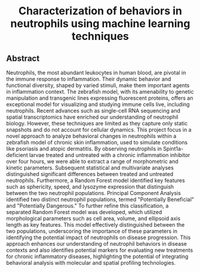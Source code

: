 <h1 align="center"> Characterization of behaviors in neutrophils using machine learning techniques </h1>

## Abstract

Neutrophils, the most abundant leukocytes in human blood, are pivotal in the immune response to inflammation. Their dynamic behavior and functional diversity, shaped by varied stimuli, make them important agents in inflammation context. The zebrafish model, with its amenability to genetic manipulation and transgenic lines expressing fluorescent proteins, offers an exceptional model for visualizing and studying immune cells live, including neutrophils. Recent advances such as single-cell RNA sequencing and spatial transcriptomics have enriched our understanding of neutrophil biology. However, these techniques are limited as they capture only static snapshots and do not account for cellular dynamics. This project focus in a novel approach to analyze behavioral changes in neutrophils within a zebrafish model of chronic skin inflammation, used to simulate conditions like psoriasis and atopic dermatitis. By observing neutrophils in Spint1a-deficient larvae treated and untreated with a chronic inflammation inhibitor over four hours, we were able to extract a range of morphometric and kinetic parameters. Subsequent statistical and multivariate analyses distinguished significant differences between treated and untreated neutrophils. Furthermore, a Random Forest model identified key features such as sphericity, speed, and lysozyme expression that distinguish between the two neutrophil populations. Principal Component Analysis identified two distinct neutrophil populations, termed "Potentially Beneficial" and "Potentially Dangerous." To further refine this classification, a separated Random Forest model was developed, which utilized morphological parameters such as cell area, volume, and ellipsoid axis length as key features. This model effectively distinguished between the two populations, underscoring the importance of these parameters in identifying the potential impact of neutrophils on disease progression. This approach enhances our understanding of neutrophil behaviors in disease contexts and also identifies potential markers for evaluating new treatments for chronic inflammatory diseases, highlighting the potential of integrating behavioral analysis with molecular and spatial profiling technologies. 

